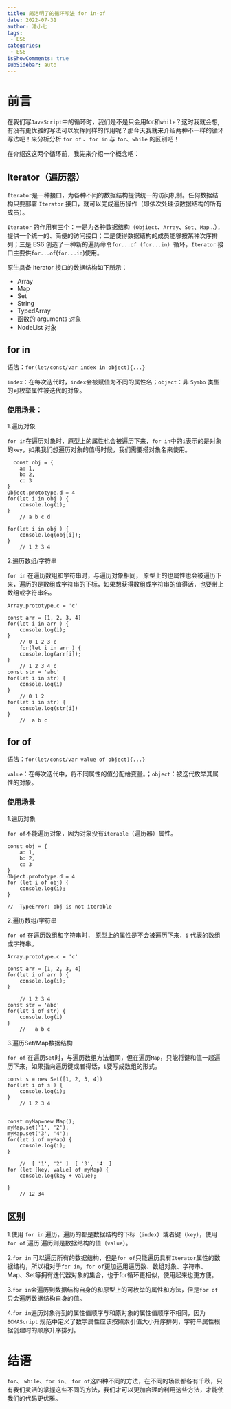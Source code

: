 ```yaml
---
title: 简洁明了的循环写法 for in-of 
date: 2022-07-31
author: 潘小七
tags:
 - ES6
categories: 
 - ES6
isShowComments: true  
subSidebar: auto
---
```

# 前言

在我们写`JavaScript`中的循环时，我们是不是只会用for和`while`？这时我就会想,有没有更优雅的写法可以发挥同样的作用呢？那今天我就来介绍两种不一样的循环写法吧！来分析分析 `for of` 、`for in` 与 `for`、`while` 的区别吧！

在介绍这这两个循环前，我先来介绍一个概念吧：

## Iterator（遍历器）

`Iterator`是一种接口，为各种不同的数据结构提供统一的访问机制。任何数据结构只要部署 `Iterator` 接口，就可以完成遍历操作（即依次处理该数据结构的所有成员）。

`Iterator` 的作用有三个：一是为各种数据结构（`Objiect`、`Array`、`Set`、`Map`...），提供一个统一的、简便的访问接口；二是使得数据结构的成员能够按某种次序排列；三是 ES6 创造了一种新的遍历命令`for...of`（`for...in`）循环，`Iterator` 接口主要供`for...of`(`for...in`)使用。

原生具备 Iterator 接口的数据结构如下所示：

-   Array
-   Map
-   Set
-   String
-   TypedArray
-   函数的 arguments 对象
-   NodeList 对象


## for in

语法：`for(let/const/var index in object){...}`

`index`：在每次迭代时，`index`会被赋值为不同的属性名；`object`：非 `Symbo` 类型的可枚举属性被迭代的对象。

### 使用场景：

1.遍历对象

`for in`在遍历对象时，原型上的属性也会被遍历下来，`for in`中的`i`表示的是对象的`key`，如果我们想遍历对象的值得时候，我们需要搭对象名来使用。
```
  const obj = {
    a: 1,
    b: 2,
    c: 3
}
Object.prototype.d = 4
for(let i in obj ) {
    console.log(i);
}
    // a b c d

for(let i in obj ) {
    console.log(obj[i]);
}
    // 1 2 3 4 
  ```
  
2.遍历数组/字符串

 `for in` 在遍历数组和字符串时，与遍历对象相同， 原型上的也属性也会被遍历下来，遍历的是数组或字符串的下标，如果想获得数组或字符串的值得话，也要带上数组或字符串名。
    
```
Array.prototype.c = 'c'

const arr = [1, 2, 3, 4]
for(let i in arr ) {
    console.log(i);
}
    // 0 1 2 3 c
    for(let i in arr ) {
    console.log(arr[i]);
}
    // 1 2 3 4 c
const str = 'abc'
for(let i in str) {
    console.log(i)
}
    // 0 1 2
for(let i in str) {
    console.log(str[i])
} 
    //  a b c
```

## for of

语法：`for(let/const/var value of object){...}`

`value`：在每次迭代中，将不同属性的值分配给变量。；`object`：被迭代枚举其属性的对象。

### 使用场景

1.遍历对象

`for of`不能遍历对象，因为对象没有`iterable`（遍历器）属性。
```
const obj = {
    a: 1,
    b: 2,
    c: 3
}
Object.prototype.d = 4
for (let i of obj) {
    console.log(i);
}

//  TypeError: obj is not iterable
```

2.遍历数组/字符串

 `for of` 在遍历数组和字符串时， 原型上的属性是不会被遍历下来，`i` 代表的数组或字符串。
   

```
Array.prototype.c = 'c'

const arr = [1, 2, 3, 4]
for(let i of arr ) {
    console.log(i);
}

    // 1 2 3 4 
const str = 'abc'
for(let i of str) {
    console.log(i)
}
    //   a b c

```
3.遍历Set/Map数据结构

`for of` 在遍历`Set`时，与遍历数组方法相同，但在遍历`Map`，只能将键和值一起遍历下来，如果指向遍历键或者得话，`i`要写成数组的形式。
```
const s = new Set([1, 2, 3, 4])
for(let i of s ) {
    console.log(i);
}
    // 1 2 3 4
    

const myMap=new Map();
myMap.set('1', '2');
myMap.set('3', '4');
for(let i of myMap) {
    console.log(i);
}

    //  [ '1', '2' ]  [ '3', '4' ]
for (let [key, value] of myMap) {
    console.log(key + value);

}
    // 12 34
```


## 区别
1.使用 `for in` 遍历，遍历的都是数据结构的下标（`index`）或者键（`key`），使用 `for of` 遍历 遍历则是数据结构的值（`value`）。

2.`for in` 可以遍历所有的数据结构，但是`for of`只能遍历具有`Iterator`属性的数据结构，所以相对于`for in`，`for of`更加适用遍历数、数组对象、字符串、Map、Set等拥有迭代器对象的集合，也于for循环更相似，使用起来也更方便。

3.`for in`会遍历到数据结构自身的和原型上的可枚举的属性和方法，但是`for of` 只会遍历数据结构自身的值。

4.`for in`遍历对象得到的属性值顺序与和原对象的属性值顺序不相同，因为`ECMAScript` 规范中定义了数字属性应该按照索引值大小升序排列，字符串属性根据创建时的顺序升序排列。

# 结语

`for`、 `while`、`for in`、 `for of`这四种不同的方法，在不同的场景都各有千秋，只有我们灵活的掌握这些不同的方法，我们才可以更加合理的利用这些方法，才能使我们的代码更优雅。

